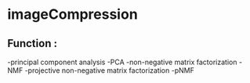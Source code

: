 # imageCompression
 ## Function : 
  -principal component analysis -PCA
  -non-negative matrix factorization -NMF
  -projective non-negative matrix factorization -pNMF
